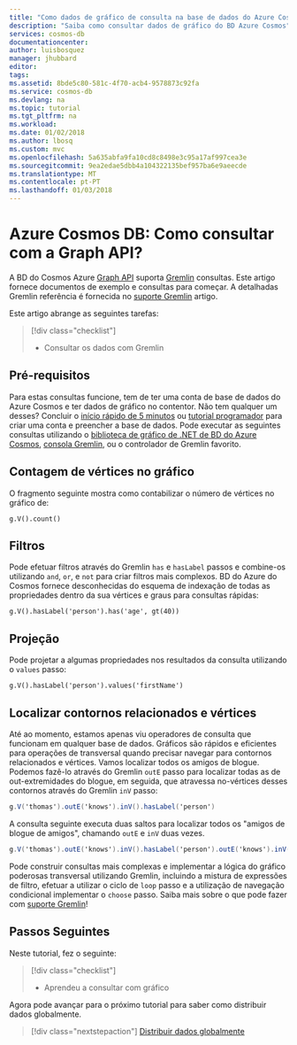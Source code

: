 ```yaml
---
title: "Como dados de gráfico de consulta na base de dados do Azure Cosmos? | Microsoft Docs"
description: "Saiba como consultar dados de gráfico do BD Azure Cosmos"
services: cosmos-db
documentationcenter: 
author: luisbosquez
manager: jhubbard
editor: 
tags: 
ms.assetid: 8bde5c80-581c-4f70-acb4-9578873c92fa
ms.service: cosmos-db
ms.devlang: na
ms.topic: tutorial
ms.tgt_pltfrm: na
ms.workload: 
ms.date: 01/02/2018
ms.author: lbosq
ms.custom: mvc
ms.openlocfilehash: 5a635abfa9fa10cd8c8498e3c95a17af997cea3e
ms.sourcegitcommit: 9ea2edae5dbb4a104322135bef957ba6e9aeecde
ms.translationtype: MT
ms.contentlocale: pt-PT
ms.lasthandoff: 01/03/2018
---
```

# <a name="azure-cosmos-db-how-to-query-with-the-graph-api"></a>Azure Cosmos DB: Como consultar com a Graph API?

A BD do Cosmos Azure [Graph API](graph-introduction.md) suporta [Gremlin](https://github.com/tinkerpop/gremlin/wiki) consultas. Este artigo fornece documentos de exemplo e consultas para começar. A detalhadas Gremlin referência é fornecida no [suporte Gremlin](gremlin-support.md) artigo.

Este artigo abrange as seguintes tarefas: 

> [!div class="checklist"]
> * Consultar os dados com Gremlin

## <a name="prerequisites"></a>Pré-requisitos

Para estas consultas funcione, tem de ter uma conta de base de dados do Azure Cosmos e ter dados de gráfico no contentor. Não tem qualquer um desses? Concluir o [início rápido de 5 minutos](create-graph-dotnet.md) ou [tutorial programador](tutorial-query-graph.md) para criar uma conta e preencher a base de dados. Pode executar as seguintes consultas utilizando o [biblioteca de gráfico de .NET de BD do Azure Cosmos](graph-sdk-dotnet.md), [consola Gremlin](https://tinkerpop.apache.org/docs/current/reference/#gremlin-console), ou o controlador de Gremlin favorito.

## <a name="count-vertices-in-the-graph"></a>Contagem de vértices no gráfico

O fragmento seguinte mostra como contabilizar o número de vértices no gráfico de:

```
g.V().count()
```

## <a name="filters"></a>Filtros

Pode efetuar filtros através do Gremlin `has` e `hasLabel` passos e combine-os utilizando `and`, `or`, e `not` para criar filtros mais complexos. BD do Azure do Cosmos fornece desconhecidas do esquema de indexação de todas as propriedades dentro da sua vértices e graus para consultas rápidas:

```
g.V().hasLabel('person').has('age', gt(40))
```

## <a name="projection"></a>Projeção

Pode projetar a algumas propriedades nos resultados da consulta utilizando o `values` passo:

```
g.V().hasLabel('person').values('firstName')
```

## <a name="find-related-edges-and-vertices"></a>Localizar contornos relacionados e vértices

Até ao momento, estamos apenas viu operadores de consulta que funcionam em qualquer base de dados. Gráficos são rápidos e eficientes para operações de transversal quando precisar navegar para contornos relacionados e vértices. Vamos localizar todos os amigos de blogue. Podemos fazê-lo através do Gremlin `outE` passo para localizar todas as de out-extremidades do blogue, em seguida, que atravessa no-vértices desses contornos através do Gremlin `inV` passo:

```cs
g.V('thomas').outE('knows').inV().hasLabel('person')
```

A consulta seguinte executa duas saltos para localizar todos os "amigos de blogue de amigos", chamando `outE` e `inV` duas vezes. 

```cs
g.V('thomas').outE('knows').inV().hasLabel('person').outE('knows').inV().hasLabel('person')
```

Pode construir consultas mais complexas e implementar a lógica do gráfico poderosas transversal utilizando Gremlin, incluindo a mistura de expressões de filtro, efetuar a utilizar o ciclo de `loop` passo e a utilização de navegação condicional implementar o `choose` passo. Saiba mais sobre o que pode fazer com [suporte Gremlin](gremlin-support.md)!

## <a name="next-steps"></a>Passos Seguintes

Neste tutorial, fez o seguinte:

> [!div class="checklist"]
> * Aprendeu a consultar com gráfico 

Agora pode avançar para o próximo tutorial para saber como distribuir dados globalmente.

> [!div class="nextstepaction"]
> [Distribuir dados globalmente](tutorial-global-distribution-sql-api.md)

